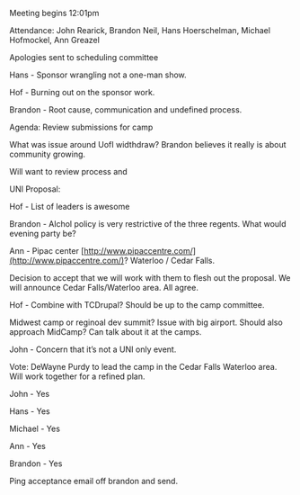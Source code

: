 Meeting begins 12:01pm

Attendance: John Rearick, Brandon Neil, Hans Hoerschelman, Michael Hofmockel, Ann Greazel

Apologies sent to scheduling committee

Hans - Sponsor wrangling not a one-man show.

Hof - Burning out on the sponsor work.

Brandon - Root cause, communication and undefined process.

Agenda: Review submissions for camp

What was issue around UofI widthdraw? Brandon believes it really is about community growing.

Will want to review process and 

UNI Proposal:

Hof - List of leaders is awesome

Brandon - Alchol policy is very restrictive of the three regents. What would evening party be?

Ann - Pipac center [http://www.pipaccentre.com/](http://www.pipaccentre.com/)? Waterloo / Cedar Falls.

Decision to accept that we will work with them to flesh out the proposal. We will announce Cedar Falls/Waterloo area. All agree.

Hof - Combine with TCDrupal? Should be up to the camp committee.

Midwest camp or reginoal dev summit? Issue with big airport. Should also approach MidCamp? Can talk about it at the camps.

John - Concern that it’s not a UNI only event.

Vote: DeWayne Purdy to lead the camp in the Cedar Falls Waterloo area. Will work together for a refined plan.

John - Yes

Hans - Yes

Michael - Yes

Ann - Yes

Brandon - Yes

Ping acceptance email off brandon and send.

